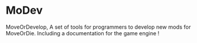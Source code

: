 # MoDev
MoveOrDevelop, A set of tools for programmers to develop new mods for MoveOrDie. Including a documentation for the game engine !
